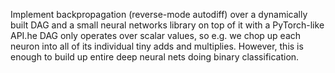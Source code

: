 Implement backpropagation (reverse-mode autodiff) over a dynamically built DAG and a small neural networks library on top of it with a PyTorch-like API.he DAG only operates over scalar values, so e.g. we chop up each neuron into all of its individual tiny adds and multiplies. However, this is enough to build up entire deep neural nets doing binary classification.
